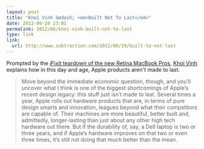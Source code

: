 ```yaml
---
layout: post
title: "Knoi Vinh &mdash; <em>Built Not To Last</em>"
date: 2012-06-20 23:01
permalink: 2012/06/khoi-vinh-built-not-to-last
type: link
link: 
  url: http://www.subtraction.com/2012/06/19/built-to-not-last
---
```


Prompted by the [iFixit teardown of the new Retina MacBook Pros](http://www.wired.com/gadgetlab/2012/06/opinion-apple-retina-displa/all/1), [Khoi Vinh](http://www.subtraction.com/) explains how in this day and age, Apple products aren't made to last.

> Move beyond the immediate economic question, though, and you’ll uncover what I think is one of the biggest shortcomings of Apple’s recent design legacy: this stuff just isn’t made to last. Several times a year, Apple rolls out hardware products that are, in terms of pure design smarts and innovation, leagues beyond what their competitors are capable of. Their machines are more beautiful, better built and, admittedly, longer-lasting than just about any other high tech hardware out there. But if the durability of, say, a Dell laptop is two or three years, and if Apple’s hardware improves on that two or even three times, it’s still not doing that much better than the mean.